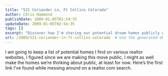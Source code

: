 ```yaml
---
title: "521 Coriander Ln, Ft Collins Colorado"
author: Chris Hammond
publishDate: 2009-01-05T02:54:35
updateDate: 2009-01-05T02:54:35
tags: []
excerpt: "Discover how I'm sharing our potential dream homes publicly while browsing on realtor websites. Check out the first listing I found on realtor.com!"
url: /2009/521-coriander-ln-ft-collins-colorado  # Use the generated URL with year
---
```

I am going to keep a list of potential homes I find on various realtor websites, I figured since we are making this move public, I might as well make the homes we’re thinking about public, at least for now.  Here’s the first link I’ve found while messing around on a realtor.com search.


